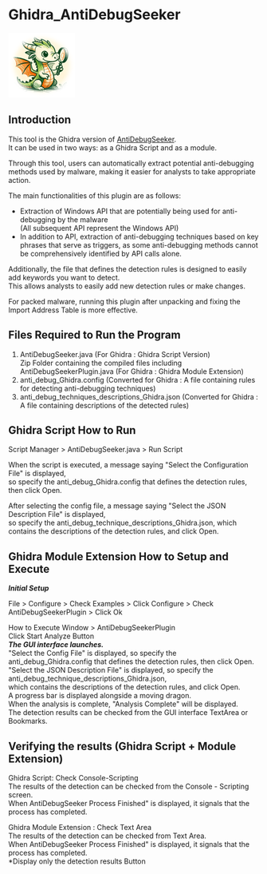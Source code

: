 # Ghidra_AntiDebugSeeker  

![](pictures/Ghidra_AntiDebugSeeker_icon.png)  

## Introduction

This tool is the Ghidra version of [AntiDebugSeeker](https://github.com/LAC-Japan/IDA_Plugin_AntiDebugSeeker).  
It can be used in two ways: as a Ghidra Script and as a module.  

Through this tool, users can automatically extract potential anti-debugging methods used by malware, making it easier for analysts to take appropriate action.  

The main functionalities of this plugin are as follows:

- Extraction of Windows API that are potentially being used for anti-debugging by the malware  
  (All subsequent API represent the Windows API)  
- In addition to API, extraction of anti-debugging techniques based on key phrases that serve as triggers, as some anti-debugging methods cannot be comprehensively identified by API calls alone.

Additionally, the file that defines the detection rules is designed to easily add keywords you want to detect.  
This allows analysts to easily add new detection rules or make changes.  
  
For packed malware, running this plugin after unpacking and fixing the Import Address Table is more effective.

## Files Required to Run the Program  

 1. AntiDebugSeeker.java (For Ghidra : Ghidra Script Version)  
     Zip Folder containing the compiled files including AntiDebugSeekerPlugin.java (For Ghidra : Ghidra Module Extension)
 2. anti_debug_Ghidra.config (Converted for Ghidra : A file containing rules for detecting anti-debugging techniques)
 3. anti_debug_techniques_descriptions_Ghidra.json (Converted for Ghidra : A file containing descriptions of the detected rules)

## Ghidra Script How to Run

  Script Manager > AntiDebugSeeker.java > Run Script  
  
  When the script is executed, a message saying "Select the Configuration File" is displayed,   
  so specify the anti_debug_Ghidra.config that defines the detection rules, then click Open.  

  After selecting the config file, a message saying "Select the JSON Description File" is displayed,  
  so specify the anti_debug_technique_descriptions_Ghidra.json, which contains the descriptions of the detection rules, and click Open.  

## Ghidra Module Extension How to Setup and Execute

***Initial Setup***  

  File > Configure > Check Examples > Click Configure > Check AntiDebugSeekerPlugin > Click Ok  
  
  How to Execute
  Window > AntiDebugSeekerPlugin  
  Click Start Analyze Button  
  ***The GUI interface launches.***  
  "Select the Config File" is displayed, so specify the anti_debug_Ghidra.config that defines the detection rules, then click Open.  
  "Select the JSON Description File" is displayed, so specify the anti_debug_technique_descriptions_Ghidra.json,   
  which contains the descriptions of the detection rules, and click Open.  
  A progress bar is displayed alongside a moving dragon.  
  When the analysis is complete, "Analysis Complete" will be displayed.  
  The detection results can be checked from the GUI interface TextArea or Bookmarks.   

  ## Verifying the results (Ghidra Script + Module Extension)  

  Ghidra Script: Check Console-Scripting  
    The results of the detection can be checked from the Console - Scripting screen.   
    When AntiDebugSeeker Process Finished" is displayed, it signals that the process has completed.  

 Ghidra Module Extension : Check Text Area  
    The results of the detection can be checked from Text Area.  
    When AntiDebugSeeker Process Finished" is displayed, it signals that the process has completed.  
    *Display only the detection results Button  
  
